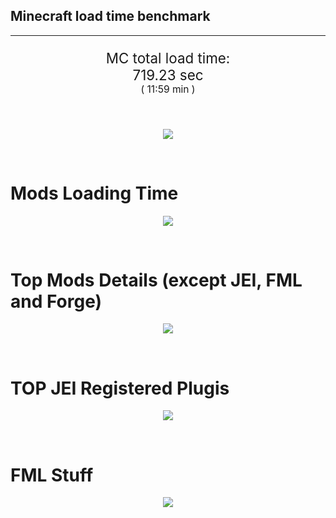 ## Minecraft load time benchmark


---

<p align="center" style="font-size:160%;">
MC total load time:<br>
719.23 sec
<br>
<sup><sub>(
11:59 min
)</sub></sup>
</p>

<br>


<p align="center">
<img src="https://quickchart.io/chart?w=400&h=30&c={
  type: 'horizontalBar',
  data: {
    datasets: [
      {label:      'MODS:', data: [462.20]},
      {label: 'FML stuff:', data: [257.03]}
    ]
  },
  options: {
    scales: {
      xAxes: [{display: false,stacked: true}],
      yAxes: [{display: false,stacked: true}],
    },
    elements: {rectangle: {borderWidth: 2}},
    legend: {display: false,},
    plugins: {datalabels: {color: 'white',formatter: (value, context) =>
      [context.dataset.label, value].join(' ')
    }}
  }
}"/>
</p>

<br>

# Mods Loading Time
<p align="center">
<img src="https://quickchart.io/chart?w=400&h=300&c={
  type: 'outlabeledPie',
  options: {
    cutoutPercentage: 25,
    plugins: {
      legend: !1,
      outlabels: {
        stretch: 5,
        padding: 1,
        text: (v,i)=>[
          v.labels[v.dataIndex],' ',
          (v.percent*1000|0)/10,
          String.fromCharCode(37)].join('')
      }
    }
  },
  data: {...
`
3e76ba 119.20s Just Enough Items;
386AA7  37.87s Just Enough Items (Plugins);
a651a8  26.36s IndustrialCraft 2;
7c813e  23.87s Thaumcraft;
9e2174   2.16s Tinkers' Construct;
8E1E68  19.84s Tinkers' Construct (Oredict Melting);
219e2a  17.34s BuildCraft Lib;
8f3087  15.45s Forge Mod Loader;
8f304e  13.39s Astral Sorcery;
516fa8  11.49s Ender IO;
6e3a17  11.10s Quark;
216364  10.87s Thermal Expansion;
3e76ba  10.07s Railcraft;
5162a8   8.17s Applied Energistics 2;
213664   7.58s Forestry;
8c2ccd   7.02s Immersive Engineering;
3eb2ba   5.41s Botania;
3e8160   4.40s The Twilight Forest;
8f8630   4.27s GenDustry;
a86e51   4.03s Extra Utilities 2;
3eb6ba   3.71s Chisels & Bits;
649e21   2.99s OpenBlocks;
444444  45.30s 26 Other mods;
333333  47.75s 115 'Fast' mods (load 1.0s - 0.1s);
222222   2.57s 69 'Instant' mods (load %3C 0.1s)
`
    .split(';').reduce((a, l) => {
      l.match(/(\w{6}) *(\d*\.\d*)s (.*)/)
      .slice(1).map((a, i) => [[String.fromCharCode(35),a].join(''), parseFloat(a), a][i])
      .forEach((s, i) => 
        [a.datasets[0].backgroundColor, a.datasets[0].data, a.labels][i].push(s)
      );
      return a
    }, {
      labels: [],
      datasets: [{
        backgroundColor: [],
        data: [],
        borderColor: 'rgba(22,22,22,0.3)',
        borderWidth: 1
      }]
    })
  }
}"/>
</p>

<br>

# Top Mods Details (except JEI, FML and Forge)
<p align="center">
<img src="https://quickchart.io/chart?w=400&h=450&c={
  options: {
    scales: {
      xAxes: [{stacked: true}],
      yAxes: [{stacked: true}],
    },
    plugins: {
      datalabels: {
        anchor: 'end',
        align: 'top',
        color: 'white',
        backgroundColor: 'rgba(46, 140, 171, 0.6)',
        borderColor: 'rgba(41, 168, 194, 1.0)',
        borderWidth: 0.5,
        borderRadius: 3,
        padding: 0,
        font: {size:10},
        formatter: (v,ctx) => 
          ctx.datasetIndex!=ctx.chart.data.datasets.length-1 ? null
            : [((ctx.chart.data.datasets.reduce((a,b)=>a- -b.data[ctx.dataIndex],0)*10)|0)/10,'s'].join('')
      },
      colorschemes: {
        scheme: 'office.Damask6'
      }
    }
  },
  type: 'bar',
  data: {...(() => {
    let a = { labels: [], datasets: [] };
`
1: Construction;
2: Loading Resources;
3: PreInitialization;
4: Initialization;
5: InterModComms$IMC;
6: PostInitialization;
7: LoadComplete;
8: ModIdMapping
`
    .split(';')
      .map(l => l.match(/\d: (.*)/).slice(1))
      .forEach(([name]) => a.datasets.push({ label: name, data: [] }));
`
                          1      2      3      4      5      6      7      8  ;
IndustrialCraft 2     |  1.61|  0.02| 22.35|  1.20|  0.00|  1.18|  0.00|  0.00;
Thaumcraft            |  0.73|  0.01|  0.45|  1.13|  0.01| 21.54|  0.00|  0.00;
Tinkers' Construct    |  1.15|  0.01|  0.24|  0.04|  0.00| 20.55|  0.00|  0.00;
BuildCraft Lib        |  0.13|  0.02|  1.03|  0.11|  0.00| 16.06|  0.00|  0.00;
Astral Sorcery        |  0.33|  0.01| 11.00|  1.38|  0.00|  0.67|  0.00|  0.00;
Ender IO              |  2.25|  0.02|  2.79|  0.98|  5.15|  0.29|  0.00|  0.00;
Quark                 |  0.05|  0.01| 10.47|  0.13|  0.00|  0.43|  0.00|  0.00;
Thermal Expansion     |  0.10|  0.01|  1.19|  0.22|  0.13|  9.11|  0.02|  0.10;
Railcraft             |  0.30|  0.01|  7.00|  2.24|  0.00|  0.52|  0.00|  0.00;
Applied Energistics 2 |  0.34|  0.02|  5.49|  0.48|  0.18|  1.66|  0.00|  0.00;
Forestry              |  0.97|  0.02|  5.31|  1.02|  0.02|  0.25|  0.00|  0.00;
Immersive Engineering |  1.52|  0.01|  1.80|  1.72|  0.00|  1.97|  0.00|  0.00
`
    .split(';').slice(1)
      .map(l => l.split('|').map(s => s.trim()))
      .forEach(([name, ...arr], i) => {
        a.labels.push(name);
        arr.forEach((v, j) => a.datasets[j].data[i] = v)
      }); return a
  })()}
}"/>
</p>

<br>

# TOP JEI Registered Plugis
<p align="center">
<img src="https://quickchart.io/chart?w=700&c={
  options: {
    elements: { rectangle: { borderWidth: 1 } },
    legend: false
  },
  type: 'horizontalBar',
    data: {...(() => {
      let a = {
        labels: [], datasets: [{
          backgroundColor: 'rgba(0, 99, 132, 0.5)',
          borderColor: 'rgb(0, 99, 132)',
          data: []
        }]
      };
`
  9.61: com.valkyrieofnight.et.m_plugins.jei.PJEI;
  4.83: binnie.extratrees.integration.jei.ExtraTreesJeiPlugin;
  4.57: jeresources.jei.JEIConfig;
  4.50: com.rwtema.extrautils2.crafting.jei.XUJEIPlugin;
  2.78: crazypants.enderio.machines.integration.jei.MachinesPlugin;
  1.76: ic2.jeiIntegration.SubModule;
  1.42: mezz.jei.plugins.vanilla.VanillaPlugin;
  1.38: cofh.thermalexpansion.plugins.jei.JEIPluginTE;
  1.08: forestry.factory.recipes.jei.FactoryJeiPlugin;
  1.06: blusunrize.immersiveengineering.common.util.compat.jei.JEIHelper;
  0.86: binnie.genetics.integration.jei.GeneticsJeiPlugin;
  0.75: com.buuz135.industrial.jei.JEICustomPlugin;
  0.72: net.bdew.jeibees.BeesJEIPlugin;
  0.36: com.chocohead.AdvMachines.JEICompat;
  0.24: crazypants.enderio.base.integration.jei.JeiPlugin;
  1.97: Other 67 Plugins
`
        .split(';')
        .map(l => l.split(':'))
        .forEach(([time, name]) => {
          a.labels.push(name);
          a.datasets[0].data.push(time)
        })
        ; return a
    })()
  }
}"/>
</p>

<br>

# FML Stuff
<p align="center">
<img src="https://quickchart.io/chart?w=500&h=400&c={
  options: {
    rotation: Math.PI,
    cutoutPercentage: 55,
    plugins: {
      legend: !1,
      outlabels: {
        stretch: 5,
        padding: 1,
        text: (v)=>v.labels
      },
      doughnutlabel: {
        labels: [
          {
            text: 'FML stuff:',
            color: 'rgba(128, 128, 128, 0.5)',
            font: {size: 18}
          },
          {
            text: [257.03,'s'].join(''),
            color: 'rgba(128, 128, 128, 1)',
            font: {size: 22}
          }
        ]
      },
    }
  },
  type: 'outlabeledPie',
  data: {...(() => {
    let a = {
      labels: [],
      datasets: [{
        backgroundColor: [],
        data: [],
        borderColor: 'rgba(22,22,22,0.3)',
        borderWidth: 2
      }]
    };
`
993A00   2.90s Loading sounds;
994400   2.98s Loading Resource - SoundHandler;
994F00  30.60s ModelLoader: blocks;
995900   6.56s ModelLoader: items;
996300  19.68s ModelLoader: baking;
996D00  89.17s Indexing ingredients;
444444 105.14s Other
`
    .split(';')
      .map(l => l.match(/(\w{6}) *(\d*\.\d*)s (.*)/))
      .forEach(([, col, time, name]) => {
        a.labels.push([name, ' ', time, 's'].join(''));
        a.datasets[0].data.push(parseFloat(time));
        a.datasets[0].backgroundColor.push([String.fromCharCode(35), col].join(''))
      })
      ; return a
  })()}
}"/>
</p>

<br>
